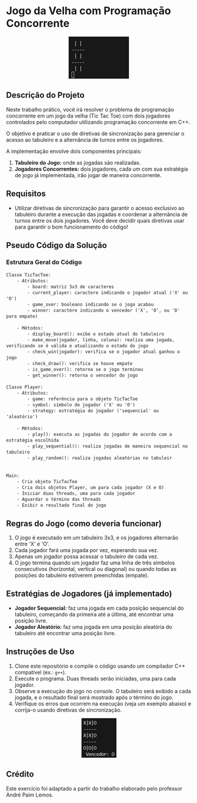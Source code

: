 # Jogo da Velha com Programação Concorrente

<!-- ![Jogo da Velha Concorrente](tictactoe.gif) -->

<div align="center">
  <img src="tictactoe.gif" alt="Erro de execução por falta de sincronização">
</div>

## Descrição do Projeto

Neste trabalho prático, você irá resolver o problema de programação concorrente em um jogo da velha (Tic Tac Toe) com dois jogadores controlados pelo computador utilizando programação concorrente em C++.

O objetivo é praticar o uso de diretivas de sincronização para gerenciar o acesso ao tabuleiro e a alternância de turnos entre os jogadores.

A implementação envolve dois componentes principais:
1. **Tabuleiro do Jogo:** onde as jogadas são realizadas.
2. **Jogadores Concorrentes:** dois jogadores, cada um com sua estratégia de jogo já implementada, irão jogar de maneira concorrente.

## Requisitos

- Utilizar diretivas de sincronização para garantir o acesso exclusivo ao tabuleiro durante a execução das jogadas e coordenar a alternância de turnos entre os dois jogadores. Você deve decidir quais diretivas usar para garantir o bom funcionamento do código!

## Pseudo Código da Solução

### Estrutura Geral do Código

```pseudo
Classe TicTacToe:
    - Atributos:
        - board: matriz 3x3 de caracteres
        - current_player: caractere indicando o jogador atual ('X' ou 'O')
        - game_over: booleano indicando se o jogo acabou
        - winner: caractere indicando o vencedor ('X', 'O', ou 'D' para empate)

    - Métodos:
        - display_board(): exibe o estado atual do tabuleiro
        - make_move(jogador, linha, coluna): realiza uma jogada, verificando se é válida e atualizando o estado do jogo
        - check_win(jogador): verifica se o jogador atual ganhou o jogo
        - check_draw(): verifica se houve empate
        - is_game_over(): retorna se o jogo terminou
        - get_winner(): retorna o vencedor do jogo

Classe Player:
    - Atributos:
        - game: referência para o objeto TicTacToe
        - symbol: símbolo do jogador ('X' ou 'O')
        - strategy: estratégia do jogador ('sequencial' ou 'aleatório')

    - Métodos:
        - play(): executa as jogadas do jogador de acordo com a estratégia escolhida
        - play_sequential(): realiza jogadas de maneira sequencial no tabuleiro
        - play_random(): realiza jogadas aleatórias no tabuleir


Main:
    - Cria objeto TicTacToe
    - Cria dois objetos Player, um para cada jogador (X e O)
    - Iniciar duas threads, uma para cada jogador
    - Aguardar o término das threads
    - Exibir o resultado final do jogo
```

## Regras do Jogo (como deveria funcionar)

1. O jogo é executado em um tabuleiro 3x3, e os jogadores alternarão entre 'X' e 'O'.
2. Cada jogador fará uma jogada por vez, esperando sua vez.
3. Apenas um jogador possa acessar o tabuleiro de cada vez.
4. O jogo termina quando um jogador faz uma linha de três símbolos consecutivos (horizontal, vertical ou diagonal) ou quando todas as posições do tabuleiro estiverem preenchidas (empate).

## Estratégias de Jogadores (já implementado)

- **Jogador Sequencial:** faz uma jogada em cada posição sequencial do tabuleiro, começando da primeira até a última, até encontrar uma posição livre.
- **Jogador Aleatório:** faz uma jogada em uma posição aleatória do tabuleiro até encontrar uma posição livre.

## Instruções de Uso

1. Clone este repositório e compile o código usando um compilador C++ compatível (ex.: `g++`).
2. Execute o programa. Duas threads serão iniciadas, uma para cada jogador.
3. Observe a execução do jogo no console. O tabuleiro será exibido a cada jogada, e o resultado final será mostrado após o término do jogo.
4. Verifique os erros que ocorrem na execução (veja um exemplo abaixo) e corrija-o usando diretivas de sincronização.

<div align="center">
  <img src="sem_sincronizacao.png" alt="Erro de execução por falta de sincronização">
</div>

## Crédito

Este exercício foi adaptado a partir do trabalho elaborado pelo professor André Paim Lemos.

